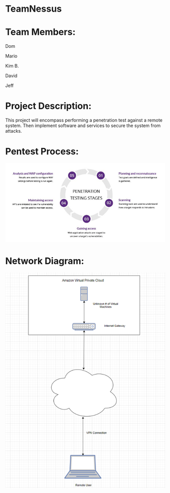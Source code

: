 # TeamNessus

# Team Members:

Dom

Mario

Kim B.

David

Jeff

# Project Description:
This project will encompass performing a penetration test against a remote system.
Then implement software and services to secure the system from attacks.


# Pentest Process:


![pentest](https://github.com/Team-Nessus/TeamNessus/blob/feature/Pictures/pen-testing.jpg)

# Network Diagram:
![Network Diagram URL](https://github.com/Team-Nessus/TeamNessus/blob/feature/Pictures/draw.png)